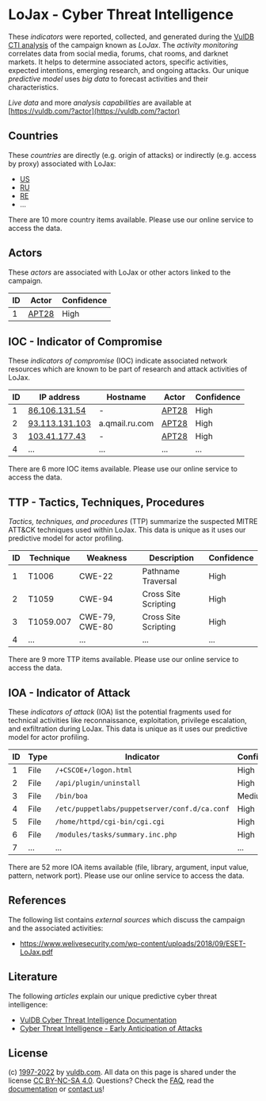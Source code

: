 # LoJax - Cyber Threat Intelligence

These _indicators_ were reported, collected, and generated during the [VulDB CTI analysis](https://vuldb.com/?kb.cti) of the campaign known as _LoJax_. The _activity monitoring_ correlates data from social media, forums, chat rooms, and darknet markets. It helps to determine associated actors, specific activities, expected intentions, emerging research, and ongoing attacks. Our unique _predictive model_ uses _big data_ to forecast activities and their characteristics.

_Live data_ and more _analysis capabilities_ are available at [https://vuldb.com/?actor](https://vuldb.com/?actor)

## Countries

These _countries_ are directly (e.g. origin of attacks) or indirectly (e.g. access by proxy) associated with LoJax:

* [US](https://vuldb.com/?country.us)
* [RU](https://vuldb.com/?country.ru)
* [RE](https://vuldb.com/?country.re)
* ...

There are 10 more country items available. Please use our online service to access the data.

## Actors

These _actors_ are associated with LoJax or other actors linked to the campaign.

ID | Actor | Confidence
-- | ----- | ----------
1 | [APT28](https://vuldb.com/?actor.apt28) | High

## IOC - Indicator of Compromise

These _indicators of compromise_ (IOC) indicate associated network resources which are known to be part of research and attack activities of LoJax.

ID | IP address | Hostname | Actor | Confidence
-- | ---------- | -------- | ----- | ----------
1 | [86.106.131.54](https://vuldb.com/?ip.86.106.131.54) | - | [APT28](https://vuldb.com/?actor.apt28) | High
2 | [93.113.131.103](https://vuldb.com/?ip.93.113.131.103) | a.qmail.ru.com | [APT28](https://vuldb.com/?actor.apt28) | High
3 | [103.41.177.43](https://vuldb.com/?ip.103.41.177.43) | - | [APT28](https://vuldb.com/?actor.apt28) | High
4 | ... | ... | ... | ...

There are 6 more IOC items available. Please use our online service to access the data.

## TTP - Tactics, Techniques, Procedures

_Tactics, techniques, and procedures_ (TTP) summarize the suspected MITRE ATT&CK techniques used within LoJax. This data is unique as it uses our predictive model for actor profiling.

ID | Technique | Weakness | Description | Confidence
-- | --------- | -------- | ----------- | ----------
1 | T1006 | CWE-22 | Pathname Traversal | High
2 | T1059 | CWE-94 | Cross Site Scripting | High
3 | T1059.007 | CWE-79, CWE-80 | Cross Site Scripting | High
4 | ... | ... | ... | ...

There are 9 more TTP items available. Please use our online service to access the data.

## IOA - Indicator of Attack

These _indicators of attack_ (IOA) list the potential fragments used for technical activities like reconnaissance, exploitation, privilege escalation, and exfiltration during LoJax. This data is unique as it uses our predictive model for actor profiling.

ID | Type | Indicator | Confidence
-- | ---- | --------- | ----------
1 | File | `/+CSCOE+/logon.html` | High
2 | File | `/api/plugin/uninstall` | High
3 | File | `/bin/boa` | Medium
4 | File | `/etc/puppetlabs/puppetserver/conf.d/ca.conf` | High
5 | File | `/home/httpd/cgi-bin/cgi.cgi` | High
6 | File | `/modules/tasks/summary.inc.php` | High
7 | ... | ... | ...

There are 52 more IOA items available (file, library, argument, input value, pattern, network port). Please use our online service to access the data.

## References

The following list contains _external sources_ which discuss the campaign and the associated activities:

* https://www.welivesecurity.com/wp-content/uploads/2018/09/ESET-LoJax.pdf

## Literature

The following _articles_ explain our unique predictive cyber threat intelligence:

* [VulDB Cyber Threat Intelligence Documentation](https://vuldb.com/?kb.cti)
* [Cyber Threat Intelligence - Early Anticipation of Attacks](https://www.scip.ch/en/?labs.20201022)

## License

(c) [1997-2022](https://vuldb.com/?kb.changelog) by [vuldb.com](https://vuldb.com/?kb.about). All data on this page is shared under the license [CC BY-NC-SA 4.0](https://creativecommons.org/licenses/by-nc-sa/4.0/). Questions? Check the [FAQ](https://vuldb.com/?kb.faq), read the [documentation](https://vuldb.com/?kb) or [contact us](https://vuldb.com/?contact)!

